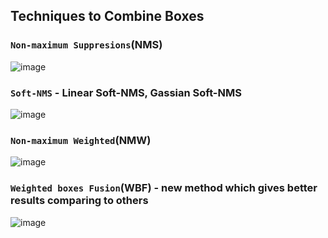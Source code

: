 ## Techniques to Combine Boxes 

### `Non-maximum Suppresions`(**NMS**)

![image](https://github.com/user-attachments/assets/1ec29833-ad15-465b-a0f1-a84deed1322d)

### `Soft-NMS` - **Linear Soft-NMS**, **Gassian Soft-NMS**

![image](https://github.com/user-attachments/assets/64dad2e1-c33d-41e4-a33d-e7faa4a24520)

### `Non-maximum Weighted`(**NMW**)

![image](https://github.com/user-attachments/assets/56582aa0-a7e7-4e8d-a5a5-aa57301f0030)


### `Weighted boxes Fusion`(**WBF**) - new method which gives better results comparing to others

![image](https://github.com/user-attachments/assets/95776a90-a541-49bb-8e42-f2d21c5a77f2)
